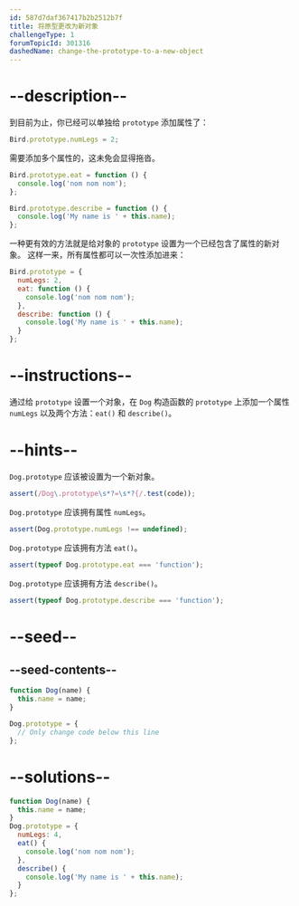 ```yaml
---
id: 587d7daf367417b2b2512b7f
title: 将原型更改为新对象
challengeType: 1
forumTopicId: 301316
dashedName: change-the-prototype-to-a-new-object
---
```


# --description--

到目前为止，你已经可以单独给 `prototype` 添加属性了：

```js
Bird.prototype.numLegs = 2;
```

需要添加多个属性的，这未免会显得拖沓。

```js
Bird.prototype.eat = function () {
  console.log('nom nom nom');
};

Bird.prototype.describe = function () {
  console.log('My name is ' + this.name);
};
```

一种更有效的方法就是给对象的 `prototype` 设置为一个已经包含了属性的新对象。 这样一来，所有属性都可以一次性添加进来：

```js
Bird.prototype = {
  numLegs: 2,
  eat: function () {
    console.log('nom nom nom');
  },
  describe: function () {
    console.log('My name is ' + this.name);
  }
};
```

# --instructions--

通过给 `prototype` 设置一个对象，在 `Dog` 构造函数的 `prototype` 上添加一个属性 `numLegs` 以及两个方法：`eat()` 和 `describe()`。

# --hints--

`Dog.prototype` 应该被设置为一个新对象。

```js
assert(/Dog\.prototype\s*?=\s*?{/.test(code));
```

`Dog.prototype` 应该拥有属性 `numLegs`。

```js
assert(Dog.prototype.numLegs !== undefined);
```

`Dog.prototype` 应该拥有方法 `eat()`。

```js
assert(typeof Dog.prototype.eat === 'function');
```

`Dog.prototype` 应该拥有方法 `describe()`。

```js
assert(typeof Dog.prototype.describe === 'function');
```

# --seed--

## --seed-contents--

```js
function Dog(name) {
  this.name = name;
}

Dog.prototype = {
  // Only change code below this line
};
```

# --solutions--

```js
function Dog(name) {
  this.name = name;
}
Dog.prototype = {
  numLegs: 4,
  eat() {
    console.log('nom nom nom');
  },
  describe() {
    console.log('My name is ' + this.name);
  }
};
```
